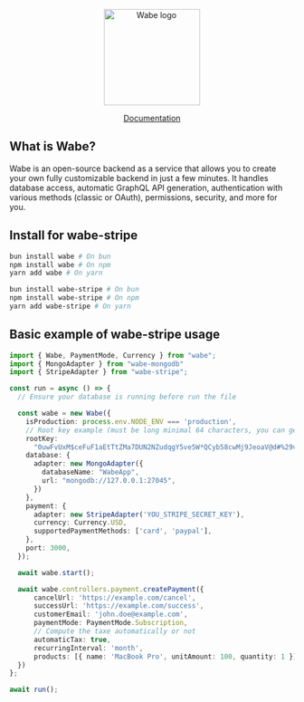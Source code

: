 <p align="center">
  <a href="https://wabe.dev"><img src="https://wabe.dev/assets/logo.png" alt="Wabe logo" height=170></a>
</p>

<div align="center">
  <a href="https://wabe.dev">Documentation</a>
</div>

## What is Wabe?

Wabe is an open-source backend as a service that allows you to create your own fully customizable backend in just a few minutes. It handles database access, automatic GraphQL API generation, authentication with various methods (classic or OAuth), permissions, security, and more for you.

## Install for wabe-stripe

```sh
bun install wabe # On bun
npm install wabe # On npm
yarn add wabe # On yarn

bun install wabe-stripe # On bun
npm install wabe-stripe # On npm
yarn add wabe-stripe # On yarn
```

## Basic example of wabe-stripe usage

```ts
import { Wabe, PaymentMode, Currency } from "wabe";
import { MongoAdapter } from "wabe-mongodb"
import { StripeAdapter } from "wabe-stripe";

const run = async () => {
  // Ensure your database is running before run the file

  const wabe = new Wabe({
    isProduction: process.env.NODE_ENV === 'production',
    // Root key example (must be long minimal 64 characters, you can generate it online)
    rootKey:
      "0uwFvUxM$ceFuF1aEtTtZMa7DUN2NZudqgY5ve5W*QCyb58cwMj9JeoaV@d#%29v&aJzswuudVU1%nAT+rxS0Bh&OkgBYc0PH18*",
    database: {
      adapter: new MongoAdapter({
        databaseName: "WabeApp",
        url: "mongodb://127.0.0.1:27045",
      })
    },
    payment: {
      adapter: new StripeAdapter('YOU_STRIPE_SECRET_KEY'),
      currency: Currency.USD,
      supportedPaymentMethods: ['card', 'paypal'],
    },
    port: 3000,
  });

  await wabe.start();

  await wabe.controllers.payment.createPayment({
      cancelUrl: 'https://example.com/cancel',
      successUrl: 'https://example.com/success',
      customerEmail: 'john.doe@example.com',
      paymentMode: PaymentMode.Subscription,
      // Compute the taxe automatically or not
      automaticTax: true,
      recurringInterval: 'month',
      products: [{ name: 'MacBook Pro', unitAmount: 100, quantity: 1 }],
  })
};

await run();
```
